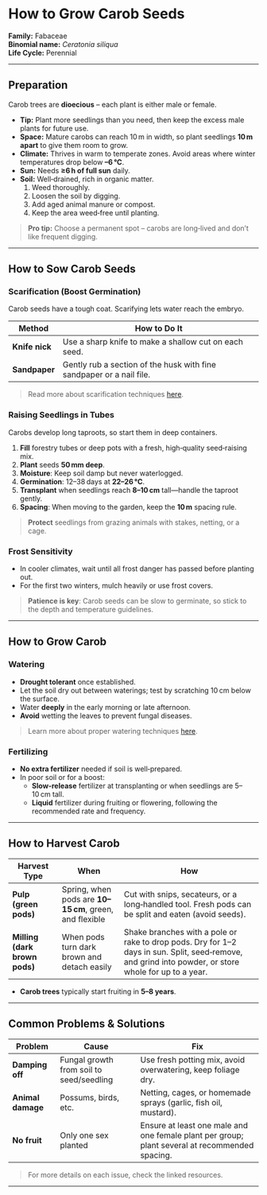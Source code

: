 # How to Grow Carob Seeds

**Family:** Fabaceae  
**Binomial name:** _Ceratonia siliqua_  
**Life Cycle:** Perennial  

---

## Preparation

Carob trees are **dioecious** – each plant is either male or female.  
* **Tip:** Plant more seedlings than you need, then keep the excess male plants for future use.  
* **Space:** Mature carobs can reach 10 m in width, so plant seedlings **10 m apart** to give them room to grow.  
* **Climate:** Thrives in warm to temperate zones. Avoid areas where winter temperatures drop below **–6 °C**.  
* **Sun:** Needs **≥6 h of full sun** daily.  
* **Soil:** Well‑drained, rich in organic matter.  
  1. Weed thoroughly.  
  2. Loosen the soil by digging.  
  3. Add aged animal manure or compost.  
  4. Keep the area weed‑free until planting.  

> **Pro tip:** Choose a permanent spot – carobs are long‑lived and don’t like frequent digging.

---

## How to Sow Carob Seeds

### Scarification (Boost Germination)

Carob seeds have a tough coat. Scarifying lets water reach the embryo.

| Method | How to Do It |
|--------|--------------|
| **Knife nick** | Use a sharp knife to make a shallow cut on each seed. |
| **Sandpaper** | Gently rub a section of the husk with fine sandpaper or a nail file. |

> Read more about scarification techniques [here](#).

### Raising Seedlings in Tubes

Carobs develop long taproots, so start them in deep containers.

1. **Fill** forestry tubes or deep pots with a fresh, high‑quality seed‑raising mix.  
2. **Plant** seeds **50 mm deep**.  
3. **Moisture**: Keep soil damp but never waterlogged.  
4. **Germination**: 12–38 days at **22–26 °C**.  
5. **Transplant** when seedlings reach **8–10 cm** tall—handle the taproot gently.  
6. **Spacing**: When moving to the garden, keep the **10 m** spacing rule.  

> **Protect** seedlings from grazing animals with stakes, netting, or a cage.

### Frost Sensitivity

- In cooler climates, wait until all frost danger has passed before planting out.  
- For the first two winters, mulch heavily or use frost covers.  

> **Patience is key**: Carob seeds can be slow to germinate, so stick to the depth and temperature guidelines.

---

## How to Grow Carob

### Watering

- **Drought tolerant** once established.  
- Let the soil dry out between waterings; test by scratching 10 cm below the surface.  
- Water **deeply** in the early morning or late afternoon.  
- **Avoid** wetting the leaves to prevent fungal diseases.  

> Learn more about proper watering techniques [here](#).

### Fertilizing

- **No extra fertilizer** needed if soil is well‑prepared.  
- In poor soil or for a boost:  
  * **Slow‑release** fertilizer at transplanting or when seedlings are 5–10 cm tall.  
  * **Liquid** fertilizer during fruiting or flowering, following the recommended rate and frequency.  

---

## How to Harvest Carob

| Harvest Type | When | How |
|--------------|------|-----|
| **Pulp (green pods)** | Spring, when pods are **10–15 cm**, green, and flexible | Cut with snips, secateurs, or a long‑handled tool. Fresh pods can be split and eaten (avoid seeds). |
| **Milling (dark brown pods)** | When pods turn dark brown and detach easily | Shake branches with a pole or rake to drop pods. Dry for 1–2 days in sun. Split, seed‑remove, and grind into powder, or store whole for up to a year. |

- **Carob trees** typically start fruiting in **5–8 years**.

---

## Common Problems & Solutions

| Problem | Cause | Fix |
|---------|-------|-----|
| **Damping off** | Fungal growth from soil to seed/seedling | Use fresh potting mix, avoid overwatering, keep foliage dry. |
| **Animal damage** | Possums, birds, etc. | Netting, cages, or homemade sprays (garlic, fish oil, mustard). |
| **No fruit** | Only one sex planted | Ensure at least one male and one female plant per group; plant several at recommended spacing. |

> For more details on each issue, check the linked resources.

---